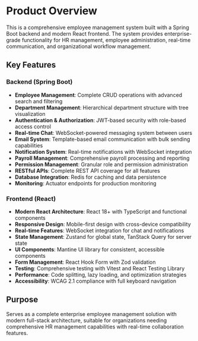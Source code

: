 # Product Overview

This is a comprehensive employee management system built with a Spring Boot backend and modern React frontend. The system provides enterprise-grade functionality for HR management, employee administration, real-time communication, and organizational workflow management.

## Key Features

### Backend (Spring Boot)
- **Employee Management**: Complete CRUD operations with advanced search and filtering
- **Department Management**: Hierarchical department structure with tree visualization
- **Authentication & Authorization**: JWT-based security with role-based access control
- **Real-time Chat**: WebSocket-powered messaging system between users
- **Email System**: Template-based email communication with bulk sending capabilities
- **Notification System**: Real-time notifications with WebSocket integration
- **Payroll Management**: Comprehensive payroll processing and reporting
- **Permission Management**: Granular role and permission administration
- **RESTful APIs**: Complete REST API coverage for all features
- **Database Integration**: Redis for caching and data persistence
- **Monitoring**: Actuator endpoints for production monitoring

### Frontend (React)
- **Modern React Architecture**: React 18+ with TypeScript and functional components
- **Responsive Design**: Mobile-first design with cross-device compatibility
- **Real-time Features**: WebSocket integration for chat and notifications
- **State Management**: Zustand for global state, TanStack Query for server state
- **UI Components**: Mantine UI library for consistent, accessible components
- **Form Management**: React Hook Form with Zod validation
- **Testing**: Comprehensive testing with Vitest and React Testing Library
- **Performance**: Code splitting, lazy loading, and optimization strategies
- **Accessibility**: WCAG 2.1 compliance with full keyboard navigation

## Purpose
Serves as a complete enterprise employee management solution with modern full-stack architecture, suitable for organizations needing comprehensive HR management capabilities with real-time collaboration features.
